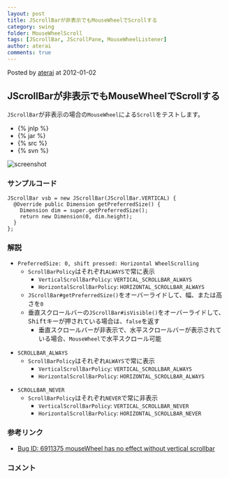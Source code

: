 ```yaml
---
layout: post
title: JScrollBarが非表示でもMouseWheelでScrollする
category: swing
folder: MouseWheelScroll
tags: [JScrollBar, JScrollPane, MouseWheelListener]
author: aterai
comments: true
---
```


Posted by [aterai](http://terai.xrea.jp/aterai.html) at 2012-01-02

## JScrollBarが非表示でもMouseWheelでScrollする
`JScrollBar`が非表示の場合の`MouseWheel`による`Scroll`をテストします。

- {% jnlp %}
- {% jar %}
- {% src %}
- {% svn %}

<!-- dummy comment line for breaking list -->

![screenshot](https://lh6.googleusercontent.com/-65-zGNk3eWU/TwFLJU_DP4I/AAAAAAAABHg/mEXoePs30sk/s800/MouseWheelScroll.png)

### サンプルコード
<pre class="prettyprint"><code>JScrollBar vsb = new JScrollBar(JScrollBar.VERTICAL) {
  @Override public Dimension getPreferredSize() {
    Dimension dim = super.getPreferredSize();
    return new Dimension(0, dim.height);
  }
};
</code></pre>

### 解説
- `PreferredSize: 0, shift pressed: Horizontal WheelScrolling`
    - `ScrollBarPolicy`はそれぞれ`ALWAYS`で常に表示
        - `VerticalScrollBarPolicy`: `VERTICAL_SCROLLBAR_ALWAYS`
        - `HorizontalScrollBarPolicy`: `HORIZONTAL_SCROLLBAR_ALWAYS`
    - `JScrollBar#getPreferredSize()`をオーバーライドして、幅、または高さを`0`
    - 垂直スクロールバーの`JScrollBar#isVisible()`をオーバーライドして、<kbd>Shift</kbd>キーが押されている場合は、`false`を返す
        - 垂直スクロールバーが非表示で、水平スクロールバーが表示されている場合、`MouseWheel`で水平スクロール可能

<!-- dummy comment line for breaking list -->

- `SCROLLBAR_ALWAYS`
    - `ScrollBarPolicy`はそれぞれ`ALWAYS`で常に表示
        - `VerticalScrollBarPolicy`: `VERTICAL_SCROLLBAR_ALWAYS`
        - `HorizontalScrollBarPolicy`: `HORIZONTAL_SCROLLBAR_ALWAYS`

<!-- dummy comment line for breaking list -->

- `SCROLLBAR_NEVER`
    - `ScrollBarPolicy`はそれぞれ`NEVER`で常に非表示
        - `VerticalScrollBarPolicy`: `VERTICAL_SCROLLBAR_NEVER`
        - `HorizontalScrollBarPolicy`: `HORIZONTAL_SCROLLBAR_NEVER`

<!-- dummy comment line for breaking list -->

### 参考リンク
- [Bug ID: 6911375 mouseWheel has no effect without vertical scrollbar](http://bugs.sun.com/bugdatabase/view_bug.do?bug_id=6911375)

<!-- dummy comment line for breaking list -->

### コメント
